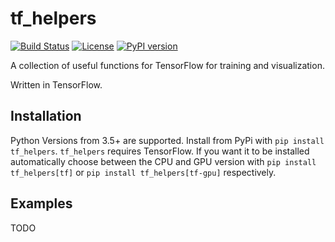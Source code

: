 # tf_helpers
[![Build Status](https://travis-ci.com/ltriess/tf_helpers.svg?branch=master)](https://travis-ci.org/ltriess/tf_helpers)
[![License](https://img.shields.io/pypi/l/tf_helpers)](https://pypi.org/project/tf_helpers/)
[![PyPI version](https://img.shields.io/pypi/v/tf_helpers)](https://pypi.org/project/tf_helpers/)

A collection of useful functions for TensorFlow for training and visualization.

Written in TensorFlow.

## Installation
Python Versions from 3.5+ are supported.
Install from PyPi with `pip install tf_helpers`.
`tf_helpers` requires TensorFlow.
If you want it to be installed automatically choose between the CPU and GPU version 
with `pip install tf_helpers[tf]` or `pip install tf_helpers[tf-gpu]` respectively.

## Examples
TODO
